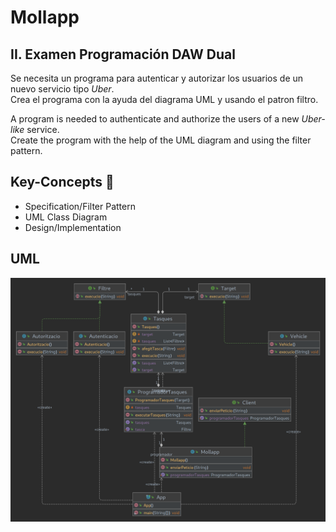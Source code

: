 # Mollapp 

## II. Examen Programación DAW Dual
Se necesita un programa para autenticar y autorizar los usuarios de un nuevo servicio tipo *Uber*.  
Crea el programa con la ayuda del diagrama UML y usando el patron filtro. 

A program is needed to authenticate and authorize the users of a new *Uber-like* service.  
Create the program with the help of the UML diagram and using the filter pattern.  

## Key-Concepts :dart: 
- Specification/Filter Pattern
- UML Class Diagram
- Design/Implementation

## UML
![](Mollapp_UML.png)